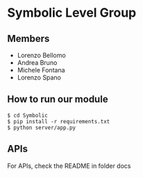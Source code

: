 # Symbolic Level Group

## Members
- Lorenzo Bellomo
- Andrea Bruno
- Michele Fontana
- Lorenzo Spano

## How to run our module
    
    $ cd Symbolic
    $ pip install -r requirements.txt
    $ python server/app.py

## APIs

For APIs, check the README in folder docs